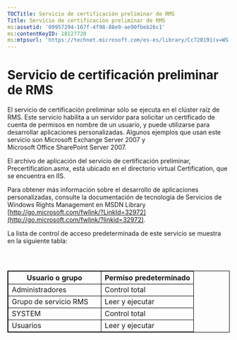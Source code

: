 ```yaml
---
TOCTitle: Servicio de certificación preliminar de RMS
Title: Servicio de certificación preliminar de RMS
ms:assetid: '09957294-167f-4f98-88e9-ae90fbeb26c1'
ms:contentKeyID: 18127720
ms:mtpsurl: 'https://technet.microsoft.com/es-es/library/Cc720191(v=WS.10)'
---
```


Servicio de certificación preliminar de RMS
===========================================

El servicio de certificación preliminar sólo se ejecuta en el clúster raíz de RMS. Este servicio habilita a un servidor para solicitar un certificado de cuenta de permisos en nombre de un usuario, y puede utilizarse para desarrollar aplicaciones personalizadas. Algunos ejemplos que usan este servicio son Microsoft Exchange Server 2007 y Microsoft Office SharePoint Server 2007.

El archivo de aplicación del servicio de certificación preliminar, Precertification.asmx, está ubicado en el directorio virtual Certification, que se encuentra en IIS.

Para obtener más información sobre el desarrollo de aplicaciones personalizadas, consulte la documentación de tecnología de Servicios de Windows Rights Management en MSDN Library [http://go.microsoft.com/fwlink/?LinkId=32972](http://go.microsoft.com/fwlink/?linkid=32972).

La lista de control de acceso predeterminada de este servicio se muestra en la siguiente tabla:

###  

 
<table style="border:1px solid black;">
<colgroup>
<col width="50%" />
<col width="50%" />
</colgroup>
<thead>
<tr class="header">
<th style="border:1px solid black;" >Usuario o grupo</th>
<th style="border:1px solid black;" >Permiso predeterminado</th>
</tr>
</thead>
<tbody>
<tr class="odd">
<td style="border:1px solid black;">Administradores</td>
<td style="border:1px solid black;">Control total</td>
</tr>
<tr class="even">
<td style="border:1px solid black;">Grupo de servicio RMS</td>
<td style="border:1px solid black;">Leer y ejecutar</td>
</tr>
<tr class="odd">
<td style="border:1px solid black;">SYSTEM</td>
<td style="border:1px solid black;">Control total</td>
</tr>
<tr class="even">
<td style="border:1px solid black;">Usuarios</td>
<td style="border:1px solid black;">Leer y ejecutar</td>
</tr>
</tbody>
</table>
